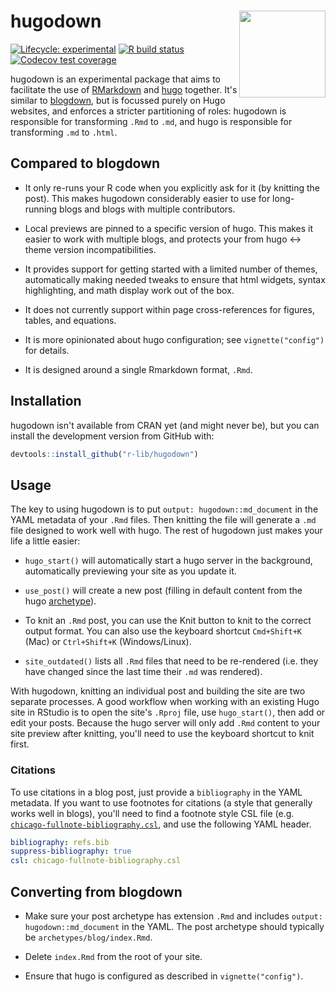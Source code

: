 
# hugodown <img src='man/figures/logo.png' align="right" height="138.5" />

<!-- badges: start -->
[![Lifecycle: experimental](https://img.shields.io/badge/lifecycle-experimental-orange.svg)](https://www.tidyverse.org/lifecycle/#experimental)
[![R build status](https://github.com/r-lib/hugodown/workflows/R-CMD-check/badge.svg)](https://github.com/r-lib/hugodown/actions)
[![Codecov test coverage](https://codecov.io/gh/r-lib/hugodown/branch/master/graph/badge.svg)](https://codecov.io/gh/r-lib/hugodown?branch=master)
<!-- badges: end -->

hugodown is an experimental package that aims to facilitate the use of [RMarkdown](http://rmarkdown.rstudio.com/) and [hugo](http://gohugo.io/) together. It's similar to [blogdown](https://bookdown.org/yihui/blogdown/), but is focussed purely on Hugo websites, and enforces a stricter partitioning of roles: hugodown is responsible for transforming `.Rmd` to `.md`, and hugo is responsible for transforming `.md` to `.html`.

## Compared to blogdown

* It only re-runs your R code when you explicitly ask for it (by knitting the 
  post). This makes hugodown considerably easier to use for long-running blogs 
  and blogs with multiple contributors. 
  
* Local previews are pinned to a specific version of hugo. This makes it easier
  to work with multiple blogs, and protects your from hugo <-> theme 
  version incompatibilities.
  
* It provides support for getting started with a limited number of themes,
  automatically making needed tweaks to ensure that html widgets, syntax 
  highlighting, and math display work out of the box.

* It does not currently support within page cross-references for figures, 
  tables, and equations.

* It is more opinionated about hugo configuration; see `vignette("config")` 
  for details.
  
* It is designed around a single Rmarkdown format, `.Rmd`.

## Installation

hugodown isn't available from CRAN yet (and might never be), but you can install the development version from GitHub with:

``` r
devtools::install_github("r-lib/hugodown")
```

## Usage

The key to using hugodown is to put `output: hugodown::md_document` in the YAML metadata of your `.Rmd` files. Then knitting the file will generate a `.md` file designed to work well with hugo. The rest of hugodown just makes your life a little easier:

* `hugo_start()` will automatically start a hugo server in the background,
  automatically previewing your site as you update it.

* `use_post()` will create a new post (filling in default content from
  the hugo [archetype](https://gohugo.io/content-management/archetypes/)).
  
* To knit an `.Rmd` post, you can use the Knit button to knit to the correct output format. You can also use the keyboard shortcut `Cmd+Shift+K` (Mac) or `Ctrl+Shift+K` (Windows/Linux).
  
* `site_outdated()` lists all `.Rmd` files that need to be re-rendered 
  (i.e. they have changed since the last time their `.md` was rendered).
  
With hugodown, knitting an individual post and building the site are two separate processes. A good workflow when working with an existing Hugo site in RStudio is to open the site's `.Rproj` file, use `hugo_start()`, then add or edit your posts. Because the hugo server will only add `.Rmd` content to your site preview after knitting, you'll need to use the keyboard shortcut to knit first.

### Citations

To use citations in a blog post, just provide a `bibliography` in the YAML metadata. If you want to use footnotes for citations (a style that generally works well in blogs), you'll need to find a footnote style CSL file (e.g. [`chicago-fullnote-bibliography.csl`][footnote-csl], and use the following YAML header.

```yaml
bibliography: refs.bib
suppress-bibliography: true
csl: chicago-fullnote-bibliography.csl
```

## Converting from blogdown

* Make sure your post archetype has extension `.Rmd` and includes
  `output: hugodown::md_document` in the YAML. The post archetype
  should typically be `archetypes/blog/index.Rmd`.
  
* Delete `index.Rmd` from the root of your site.

* Ensure that hugo is configured as described in `vignette("config")`.

[yihui-mathjax]: https://yihui.org/en/2018/07/latex-math-markdown/ 
[tourmaline]: https://github.com/rstudio/hugo-tourmaline
[footer_mathjax]: https://github.com/rstudio/hugo-tourmaline/blob/master/layouts/partials/footer_mathjax.html
[footer]: https://github.com/rstudio/hugo-tourmaline/blob/master/layouts/partials/footer.html#L22
[math_code]: https://github.com/rstudio/hugo-tourmaline/blob/master/static/js/math-code.js
[styles]: https://xyproto.github.io/splash/docs/all.html
[footnote-csl]: https://github.com/citation-style-language/styles/blob/master/chicago-fullnote-bibliography.csl
